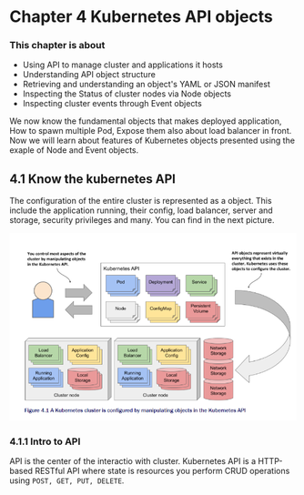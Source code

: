 # Chapter 4 Kubernetes API objects

### This chapter is about
- Using API to manage cluster and applications it hosts
- Understanding API object structure
- Retrieving and understanding an object's YAML or JSON manifest
- Inspecting the Status of cluster nodes via Node objects
- Inspecting cluster events through Event objects

We now know the fundamental objects that makes deployed application, How to spawn multiple Pod, Expose them also about load balancer in front.   
Now we will learn about features of Kubernetes objects presented using the exaple of Node and Event objects.

## 4.1 Know the kubernetes API
The configuration of the entire cluster is represented as a object. This include the application running, their config, load balancer, server and storage, security privileges and many. You can find in the next picture.

![alt text](images/image.png)

### 4.1.1 Intro to API
API is the center of the interactio with cluster. Kubernetes API is a HTTP-based RESTful API where state is resources you perform CRUD operations using `POST, GET, PUT, DELETE`.
